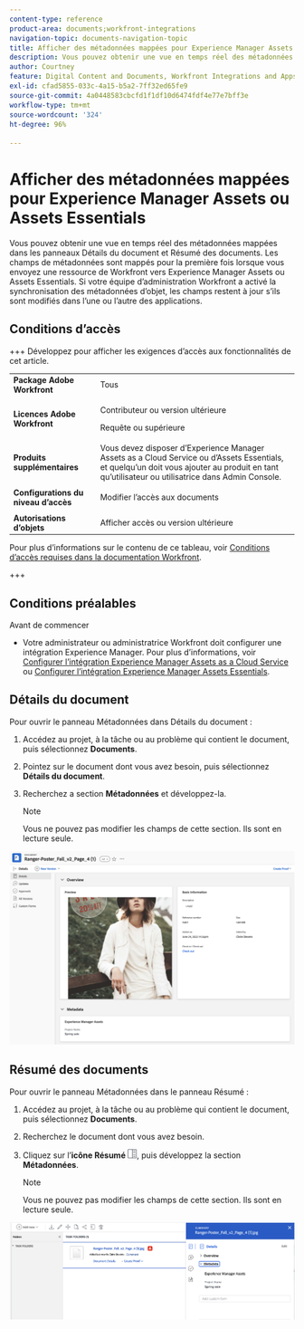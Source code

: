 ```yaml
---
content-type: reference
product-area: documents;workfront-integrations
navigation-topic: documents-navigation-topic
title: Afficher des métadonnées mappées pour Experience Manager Assets ou Assets Essentials
description: Vous pouvez obtenir une vue en temps réel des métadonnées mappées dans les panneaux Détails du document et Résumé des documents.
author: Courtney
feature: Digital Content and Documents, Workfront Integrations and Apps
exl-id: cfad5855-033c-4a15-b5a2-7ff32ed65fe9
source-git-commit: 4a0448583cbcfd1f1df10d6474fdf4e77e7bff3e
workflow-type: tm+mt
source-wordcount: '324'
ht-degree: 96%

---
```


# Afficher des métadonnées mappées pour Experience Manager Assets ou Assets Essentials

Vous pouvez obtenir une vue en temps réel des métadonnées mappées dans les panneaux Détails du document et Résumé des documents. Les champs de métadonnées sont mappés pour la première fois lorsque vous envoyez une ressource de Workfront vers Experience Manager Assets ou Assets Essentials. Si votre équipe d’administration Workfront a activé la synchronisation des métadonnées d’objet, les champs restent à jour s’ils sont modifiés dans l’une ou l’autre des applications.

## Conditions d’accès

+++ Développez pour afficher les exigences d’accès aux fonctionnalités de cet article.

<table>
  <tr>
   <td><strong>Package Adobe Workfront</strong>
   </td>
   <td>Tous
   </td>
  </tr>
  <tr>
   <td><strong>Licences Adobe Workfront</strong>
   </td>
   <td>
   <p>Contributeur ou version ultérieure</p>
   <p>Requête ou supérieure</p>
   </td>
  </tr>
  <tr>
   <td><strong>Produits supplémentaires</strong>
   </td>
   <td>Vous devez disposer d’Experience Manager Assets as a Cloud Service ou d’Assets Essentials, et quelqu’un doit vous ajouter au produit en tant qu’utilisateur ou utilisatrice dans Admin Console.
   </td>
  </tr>
  <tr>
   <td><strong>Configurations du niveau d’accès</strong>
   </td>
   <td><p>Modifier l’accès aux documents</p>
   </td>
  </tr>
  <tr>
   <td><strong>Autorisations d’objets</strong>
   </td>
   <td>Afficher accès ou version ultérieure
   </td>
  </tr>
</table>


Pour plus d’informations sur le contenu de ce tableau, voir [Conditions d’accès requises dans la documentation Workfront](/help/quicksilver/administration-and-setup/add-users/access-levels-and-object-permissions/access-level-requirements-in-documentation.md).

+++

## Conditions préalables

Avant de commencer

* Votre administrateur ou administratrice Workfront doit configurer une intégration Experience Manager. Pour plus d’informations, voir [Configurer l’intégration Experience Manager Assets as a Cloud Service](/help/quicksilver/administration-and-setup/configure-integrations/configure-aacs-integration.md) ou [Configurer l’intégration Experience Manager Assets Essentials](/help/quicksilver/documents/adobe-workfront-for-experience-manager-assets-essentials/setup-asset-essentials.md).


## Détails du document

Pour ouvrir le panneau Métadonnées dans Détails du document :

1. Accédez au projet, à la tâche ou au problème qui contient le document, puis sélectionnez **Documents**.
1. Pointez sur le document dont vous avez besoin, puis sélectionnez **Détails du document**.
1. Recherchez a section **Métadonnées** et développez-la.

   >[!NOTE]
   >
   >Vous ne pouvez pas modifier les champs de cette section. Ils sont en lecture seule.

![Panneau Détails du document](assets/metadata-panel-doc-details.png)


## Résumé des documents

Pour ouvrir le panneau Métadonnées dans le panneau Résumé :

1. Accédez au projet, à la tâche ou au problème qui contient le document, puis sélectionnez **Documents**.
1. Recherchez le document dont vous avez besoin.
1. Cliquez sur l’**icône Résumé** ![icône Résumé](assets/summary-panel-icon.png), puis développez la section **Métadonnées**.

   >[!NOTE]
   >
   >Vous ne pouvez pas modifier les champs de cette section. Ils sont en lecture seule.

![Résumé des documents](assets/metadata-panel-summary.png)
